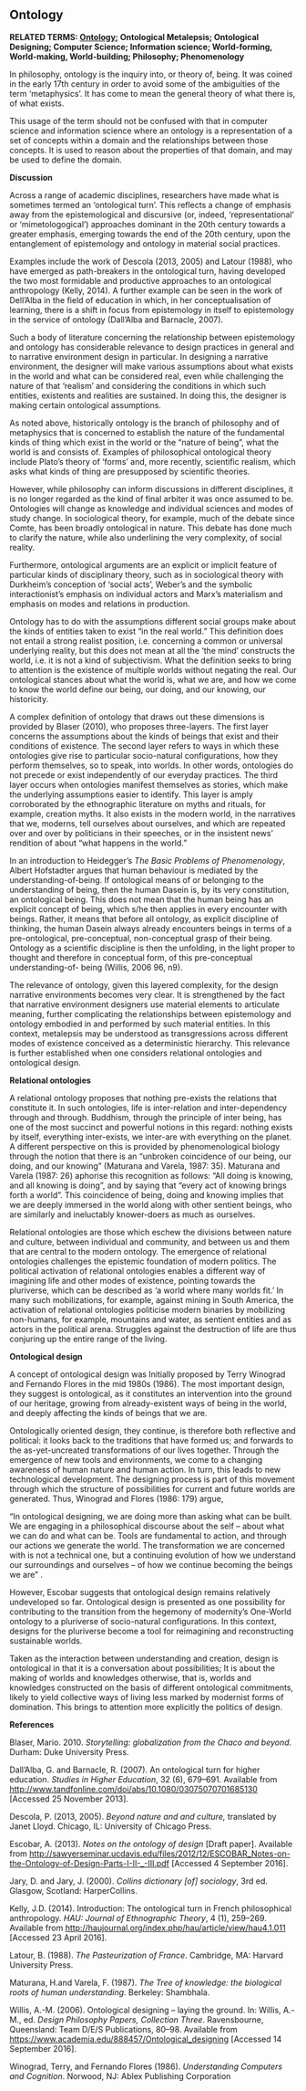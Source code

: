 ## Ontology

**RELATED TERMS: [Ontology](https://github.com/narrative-environments/CourseCompendium/blob/248547121800a42e81149a2d1546ac5344815e3d/Epistemology.md); Ontological Metalepsis; Ontological Designing; Computer Science; Information science; World-forming, World-making, World-building; Philosophy; Phenomenology**

In philosophy, ontology is the inquiry into, or theory of, being. It was coined in the early 17th century in order to avoid some of the ambiguities of the term ‘metaphysics’. It has come to mean the general theory of what there is, of what exists.

This usage of the term should not be confused with that in computer science and information science where an ontology is a representation of a set of concepts within a domain and the relationships between those concepts. It is used to reason about the properties of that domain, and may be used to define the domain.

**Discussion**

Across a range of academic disciplines, researchers have made what is sometimes termed an ‘ontological turn’. This reflects a change of emphasis away from the epistemological and discursive (or, indeed, ‘representational’ or ‘mimetologogical’) approaches dominant in the 20th century towards a greater emphasis, emerging towards the end of the 20th century, upon the entanglement of epistemology and ontology in material social practices.

Examples include the work of Descola (2013, 2005) and Latour (1988), who have emerged as path-breakers in the ontological turn, having developed the two most formidable and productive approaches to an ontological anthropology (Kelly, 2014). A further example can be seen in the work of Dell’Alba in the field of education in which, in her conceptualisation of learning, there is a shift in focus from epistemology in itself to epistemology in the service of ontology (Dall’Alba and Barnacle, 2007).

Such a body of literature concerning the relationship between epistemology and ontology has considerable relevance to design practices in general and to narrative environment design in particular. In designing a narrative environment, the designer will make various assumptions about what exists in the world and what can be considered real, even while challenging the nature of that ‘realism’ and considering the conditions in which such entities, existents and realities are sustained. In doing this, the designer is making certain ontological assumptions.

As noted above, historically ontology is the branch of philosophy and of metaphysics that is concerned to establish the nature of the fundamental kinds of thing which exist in the world or the “nature of being”, what the world is and consists of. Examples of philosophical ontological theory include Plato’s theory of ‘forms’ and, more recently, scientific realism, which asks what kinds of thing are presupposed by scientific theories.

However, while philosophy can inform discussions in different disciplines, it is no longer regarded as the kind of final arbiter it was once assumed to be. Ontologies will change as knowledge and individual sciences and modes of study change. In sociological theory, for example, much of the debate since Comte, has been broadly ontological in nature. This debate has done much to clarify the nature, while also underlining the very complexity, of social reality.

Furthermore, ontological arguments are an explicit or implicit feature of particular kinds of disciplinary theory, such as in sociological theory with Durkheim’s conception of ‘social acts’, Weber’s and the symbolic interactionist’s emphasis on individual actors and Marx’s materialism and emphasis on modes and relations in production.

Ontology has to do with the assumptions different social groups make about the kinds of entities taken to exist “in the real world.” This definition does not entail a strong realist position, i.e. concerning a common or universal underlying reality, but this does not mean at all the ‘the mind’ constructs the world, i.e. it is not a kind of subjectivism. What the definition seeks to bring to attention is the existence of multiple worlds without negating the real. Our ontological stances about what the world is, what we are, and how we come to know the world define our being, our doing, and our knowing, our historicity.

A complex definition of ontology that draws out these dimensions is provided by Blaser (2010), who proposes three-layers. The first layer concerns the assumptions about the kinds of beings that exist and their conditions of existence. The second layer refers to ways in which these ontologies give rise to particular socio-natural configurations, how they perform themselves, so to speak, into worlds. In other words, ontologies do not precede or exist independently of our everyday practices. The third layer occurs when ontologies manifest themselves as stories, which make the underlying assumptions easier to identify. This layer is amply corroborated by the ethnographic literature on myths and rituals, for example, creation myths. It also exists in the modern world, in the narratives that we, moderns, tell ourselves about ourselves, and which are repeated over and over by politicians in their speeches, or in the insistent news’ rendition of about “what happens in the world.”

In an introduction to Heidegger’s _The Basic Problems of Phenomenology_, Albert Hofstadter argues that human behaviour is mediated by the understanding-of-being. If ontological means of or belonging to the understanding of being, then the human Dasein is, by its very constitution, an ontological being. This does not mean that the human being has an explicit concept of being, which s/he then applies in every encounter with beings. Rather, it means that before all ontology, as explicit discipline of thinking, the human Dasein always already encounters beings in terms of a pre-ontological, pre-conceptual, non-conceptual grasp of their being. Ontology as a scientific discipline is then the unfolding, in the light proper to thought and therefore in conceptual form, of this pre-conceptual understanding-of- being (Willis, 2006 96, n9).

The relevance of ontology, given this layered complexity, for the design narrative environments becomes very clear. It is strengthened by the fact that narrative environment designers use material elements to articulate meaning, further complicating the relationships between epistemology and ontology embodied in and performed by such material entities. In this context, metalepsis may be understood as transgressions across different modes of existence conceived as a deterministic hierarchy. This relevance is further established when one considers relational ontologies and ontological design.

**Relational ontologies**

A relational ontology proposes that nothing pre-exists the relations that constitute it. In such ontologies, life is inter-relation and inter-dependency through and through. Buddhism, through the principle of inter being, has one of the most succinct and powerful notions in this regard: nothing exists by itself, everything inter-exists, we inter-are with everything on the planet. A different perspective on this is provided by phenomenological biology through the notion that there is an “unbroken coincidence of our being, our doing, and our knowing” (Maturana and Varela, 1987: 35). Maturana and Varela (1987: 26) aphorise this recognition as follows: “All doing is knowing, and all knowing is doing”, and by saying that “every act of knowing brings forth a world”. This coincidence of being, doing and knowing implies that we are deeply immersed in the world along with other sentient beings, who are similarly and ineluctably knower-doers as much as ourselves.

Relational ontologies are those which eschew the divisions between nature and culture, between individual and community, and between us and them that are central to the modern ontology. The emergence of relational ontologies challenges the epistemic foundation of modern politics. The political activation of relational ontologies enables a different way of imagining life and other modes of existence, pointing towards the pluriverse, which can be described as ‘a world where many worlds fit.’ In many such mobilizations, for example, against mining in South America, the activation of relational ontologies politicise modern binaries by mobilizing non-humans, for example, mountains and water, as sentient entities and as actors in the political arena. Struggles against the destruction of life are thus conjuring up the entire range of the living.

**Ontological design**

A concept of ontological design was Initially proposed by Terry Winograd and Fernando Flores in the mid 1980s (1986). The most important design, they suggest is ontological, as it constitutes an intervention into the ground of our heritage, growing from already-existent ways of being in the world, and deeply affecting the kinds of beings that we are.

Ontologically oriented design, they continue, is therefore both reflective and political: it looks back to the traditions that have formed us; and forwards to the as-yet-uncreated transformations of our lives together. Through the emergence of new tools and environments, we come to a changing awareness of human nature and human action. In turn, this leads to new technological development. The designing process is part of this movement through which the structure of possibilities for current and future worlds are generated. Thus, Winograd and Flores (1986: 179) argue,

“In ontological designing, we are doing more than asking what can be built. We are engaging in a philosophical discourse about the self – about what we can do and what can be. Tools are fundamental to action, and through our actions we generate the world. The transformation we are concerned with is not a technical one, but a continuing evolution of how we understand our surroundings and ourselves – of how we continue becoming the beings we are” .

However, Escobar suggests that ontological design remains relatively undeveloped so far. Ontological design is presented as one possibility for contributing to the transition from the hegemony of modernity’s One-World ontology to a pluriverse of socio-natural configurations. In this context, designs for the pluriverse become a tool for reimagining and reconstructing sustainable worlds.

Taken as the interaction between understanding and creation, design is ontological in that it is a conversation about possibilities; It is about the making of worlds and knowledges otherwise, that is, worlds and knowledges constructed on the basis of different ontological commitments, likely to yield collective ways of living less marked by modernist forms of domination. This brings to attention more explicitly the politics of design.

**References**

Blaser, Mario. 2010\. _Storytelling: globalization from the Chaco and beyond_. Durham: Duke University Press.

Dall’Alba, G. and Barnacle, R. (2007). An ontological turn for higher education. _Studies in Higher Education_, 32 (6), 679–691\. Available from http://www.tandfonline.com/doi/abs/10.1080/03075070701685130 [Accessed 25 November 2013].

Descola, P. (2013, 2005). _Beyond nature and and culture,_ translated by Janet Lloyd. Chicago, IL: University of Chicago Press.

Escobar, A. (2013). _Notes on the ontology of design_ [Draft paper]. Available from http://sawyerseminar.ucdavis.edu/files/2012/12/ESCOBAR_Notes-on-the-Ontology-of-Design-Parts-I-II-_-III.pdf [Accessed 4 September 2016].

Jary, D. and Jary, J. (2000). _Collins dictionary [of] sociology_, 3rd ed. Glasgow, Scotland: HarperCollins.

Kelly, J.D. (2014). Introduction: The ontological turn in French philosophical anthropology. _HAU: Journal of Ethnographic Theory_, 4 (1), 259–269\. Available from http://haujournal.org/index.php/hau/article/view/hau4.1.011 [Accessed 23 April 2016].

Latour, B. (1988). _The Pasteurization of France_. Cambridge, MA: Harvard University Press.

Maturana, H.and Varela, F. (1987). _The Tree of knowledge: the biological roots of human understanding_. Berkeley: Shambhala.

Willis, A.-M. (2006). Ontological designing – laying the ground. In: Willis, A.-M., ed. _Design Philosophy Papers, Collection Three_. Ravensbourne, Queensland: Team D/E/S Publications, 80–98\. Available from https://www.academia.edu/888457/Ontological_designing [Accessed 14 September 2016].

Winograd, Terry, and Fernando Flores (1986). _Understanding Computers and Cognition_. Norwood, NJ: Ablex Publishing Corporation

